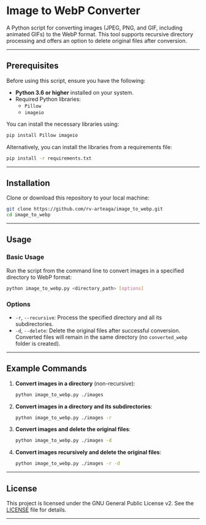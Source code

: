 # Image to WebP Converter

A Python script for converting images (JPEG, PNG, and GIF, including animated GIFs) to the WebP format. This tool supports recursive directory processing and offers an option to delete original files after conversion.

---

## Prerequisites

Before using this script, ensure you have the following:

- **Python 3.6 or higher** installed on your system.
- Required Python libraries:
  - `Pillow`
  - `imageio`

You can install the necessary libraries using:

```bash
pip install Pillow imageio
```

Alternatively, you can install the libraries from a requirements file:

```bash
pip install -r requirements.txt
```

---

## Installation

Clone or download this repository to your local machine:

```bash
git clone https://github.com/rv-arteaga/image_to_webp.git
cd image_to_webp
```

---

## Usage

### Basic Usage

Run the script from the command line to convert images in a specified directory to WebP format:

```bash
python image_to_webp.py <directory_path> [options]
```

### Options

- `-r`, `--recursive`: Process the specified directory and all its subdirectories.
- `-d`, `--delete`: Delete the original files after successful conversion. Converted files will remain in the same directory (no `converted_webp` folder is created).

---

## Example Commands

1. **Convert images in a directory** (non-recursive):

   ```bash
   python image_to_webp.py ./images
   ```

2. **Convert images in a directory and its subdirectories**:

   ```bash
   python image_to_webp.py ./images -r
   ```

3. **Convert images and delete the original files**:

   ```bash
   python image_to_webp.py ./images -d
   ```

4. **Convert images recursively and delete the original files**:

   ```bash
   python image_to_webp.py ./images -r -d
   ```

---

## License

This project is licensed under the GNU General Public License v2. See the [LICENSE](LICENSE) file for details.

---

